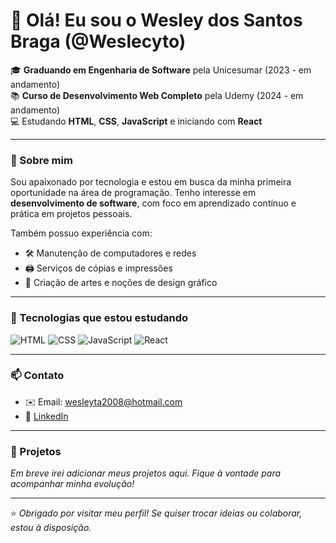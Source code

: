 # 👋 Olá! Eu sou o Wesley dos Santos Braga (@Weslecyto)

🎓 **Graduando em Engenharia de Software** pela Unicesumar (2023 - em andamento)  
📚 **Curso de Desenvolvimento Web Completo** pela Udemy (2024 - em andamento)  
💻 Estudando **HTML**, **CSS**, **JavaScript** e iniciando com **React**

---

### 🚀 Sobre mim

Sou apaixonado por tecnologia e estou em busca da minha primeira oportunidade na área de programação. Tenho interesse em **desenvolvimento de software**, com foco em aprendizado contínuo e prática em projetos pessoais.

Também possuo experiência com:

- 🛠️ Manutenção de computadores e redes  
- 🖨️ Serviços de cópias e impressões  
- 🎨 Criação de artes e noções de design gráfico

---

### 🧠 Tecnologias que estou estudando

![HTML](https://img.shields.io/badge/HTML5-E34F26?style=for-the-badge&logo=html5&logoColor=white)
![CSS](https://img.shields.io/badge/CSS3-1572B6?style=for-the-badge&logo=css3&logoColor=white)
![JavaScript](https://img.shields.io/badge/JavaScript-F7DF1E?style=for-the-badge&logo=javascript&logoColor=black)
![React](https://img.shields.io/badge/React-20232A?style=for-the-badge&logo=react&logoColor=61DAFB)

---

### 📫 Contato

- ✉️ Email: wesleyta2008@hotmail.com  
- 🔗 [LinkedIn](https://www.linkedin.com/in/wesley-dos-santos-braga-664280271)

---

### 📁 Projetos

*Em breve irei adicionar meus projetos aqui. Fique à vontade para acompanhar minha evolução!*

---

⭐ *Obrigado por visitar meu perfil! Se quiser trocar ideias ou colaborar, estou à disposição.*
